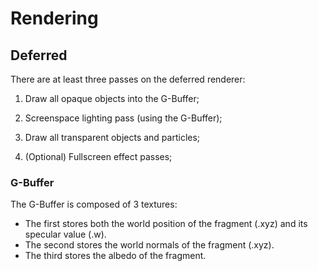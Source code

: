# Rendering

## Deferred

There are at least three passes on the deferred renderer:

1. Draw all opaque objects into the G-Buffer;

2. Screenspace lighting pass (using the G-Buffer);
3. Draw all transparent objects and particles;
4. (Optional) Fullscreen effect passes;

### G-Buffer

The G-Buffer is composed of 3 textures:

- The first stores both the world position of the fragment (.xyz) and its specular value (.w).
- The second stores the world normals of the fragment (.xyz).
- The third stores the albedo of the fragment.